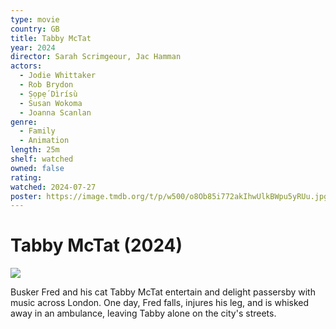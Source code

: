 ```yaml
---
type: movie
country: GB
title: Tabby McTat
year: 2024
director: Sarah Scrimgeour, Jac Hamman
actors:
  - Jodie Whittaker
  - Rob Brydon
  - Ṣọpẹ́ Dìrísù
  - Susan Wokoma
  - Joanna Scanlan
genre:
  - Family
  - Animation
length: 25m
shelf: watched
owned: false
rating:
watched: 2024-07-27
poster: https://image.tmdb.org/t/p/w500/o8Ob85i772akIhwUlkBWpu5yRUu.jpg
---
```


# Tabby McTat (2024)

![](https://image.tmdb.org/t/p/w500/o8Ob85i772akIhwUlkBWpu5yRUu.jpg)

Busker Fred and his cat Tabby McTat entertain and delight passersby with music across London. One day, Fred falls, injures his leg, and is whisked away in an ambulance, leaving Tabby alone on the city's streets.